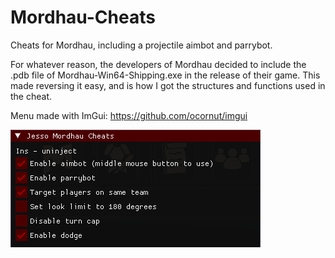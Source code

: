# Mordhau-Cheats

Cheats for Mordhau, including a projectile aimbot and parrybot.

For whatever reason, the developers of Mordhau decided to include the .pdb file of Mordhau-Win64-Shipping.exe in the release of their game. This made reversing it easy, and is how I got the structures and functions used in the cheat. 

Menu made with ImGui: https://github.com/ocornut/imgui

![alt text](https://github.com/Jesso4906/Mordhau-Cheats/blob/main/img.PNG)
